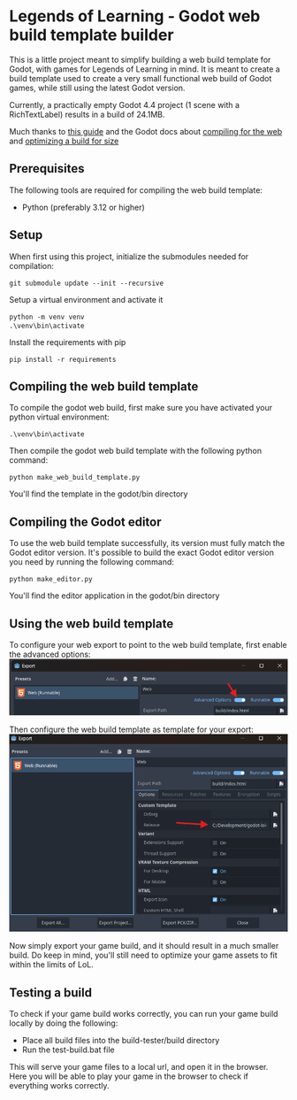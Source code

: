 # Legends of Learning - Godot web build template builder
This is a little project meant to simplify building a web build template for Godot, with games for Legends of Learning in mind.
It is meant to create a build template used to create a very small functional web build of Godot games, while still using the latest Godot version.

Currently, a practically empty Godot 4.4 project (1 scene with a RichTextLabel) results in a build of 24.1MB.

Much thanks to [this guide](https://popcar.bearblog.dev/how-to-minify-godots-build-size/) and the Godot docs about [compiling for the web](https://docs.godotengine.org/en/stable/contributing/development/compiling/compiling_for_web.html) and [optimizing a build for size](https://docs.godotengine.org/en/stable/contributing/development/compiling/optimizing_for_size.html)

## Prerequisites
The following tools are required for compiling the web build template:
- Python (preferably 3.12 or higher)

## Setup
When first using this project, initialize the submodules needed for compilation:
```commandline
git submodule update --init --recursive
```

Setup a virtual environment and activate it
```commandline
python -m venv venv
.\venv\bin\activate
```

Install the requirements with pip
```commandline
pip install -r requirements
```

## Compiling the web build template
To compile the godot web build, first make sure you have activated your python virtual environment:
```commandline
.\venv\bin\activate
```

Then compile the godot web build template with the following python command:
```commandline
python make_web_build_template.py
```

You'll find the template in the godot/bin directory

## Compiling the Godot editor
To use the web build template successfully, its version must fully match the Godot editor version. 
It's possible to build the exact Godot editor version you need by running the following command:
```commandline
python make_editor.py
```

You'll find the editor application in the godot/bin directory

## Using the web build template
To configure your web export to point to the web build template, first enable the advanced options:
![export-advanced-options-location.png](images/export-advanced-options-location.png)

Then configure the web build template as template for your export:
![export-template-config-location.png](images/export-template-config-location.png)

Now simply export your game build, and it should result in a much smaller build.
Do keep in mind, you'll still need to optimize your game assets to fit within the limits of LoL.

## Testing a build
To check if your game build works correctly, you can run your game build locally by doing the following:
- Place all build files into the build-tester/build directory
- Run the test-build.bat file

This will serve your game files to a local url, and open it in the browser. 
Here you will be able to play your game in the browser to check if everything works correctly.